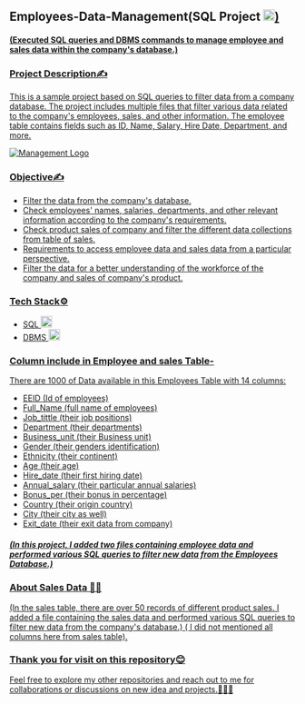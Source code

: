  
## Employees-Data-Management(SQL Project <a href="https://www.sql.com" target="_blank" rel="noreferrer"> <img src="https://www.svgrepo.com/show/331760/sql-database-generic.svg" alt="sql" width="20" height="20"/>)

#### (Executed SQL queries and DBMS commands to manage employee and sales data within the company's database.)

### Project Description✍️

This is a sample project based on SQL queries to filter data from a company database. The project includes multiple files that filter various data related to the company's employees, sales, and other information. The employee table contains fields such as ID, Name, Salary, Hire Date, Department, and more.

![Management Logo](https://github.com/abhaymishra24/SQL_project_Employees_Data/blob/main/Company_logo2.png)

### Objective✍️
 - Filter the data from the company's database.
 - Check employees' names, salaries, departments, and other relevant information according to the company's requirements.
 - Check product sales of company and filter the different data collections from table of sales.
 - Requirements to access employee data and sales data from a particular perspective.
 - Filter the data for a better understanding of the workforce of the company and sales of company's product.

### Tech Stack⚙️
- SQL <a href="https://www.sql.com" target="_blank" rel="noreferrer"> <img src="https://www.svgrepo.com/show/331760/sql-database-generic.svg" alt="sql" width="20" height="20"/>
- DBMS <a href="https://www.sql.com" target="_blank" rel="noreferrer"> <img src="https://www.svgrepo.com/show/331759/sql-azure.svg" alt="sql" width="20" height="20"/>

### Column include in Employee and sales Table-

There are 1000 of Data available in this Employees Table with 14 columns:

- EEID            (Id of employees)                                        
- Full_Name       (full name of employees)  
- Job_tittle      (their job positions) 
- Department      (their departments)
- Business_unit   (their Business unit)
- Gender          (their genders identification)
- Ethnicity       (their continent)
- Age             (their age)
- Hire_date       (their first hiring date)
- Annual_salary   (their particular annual salaries)
- Bonus_per       (their bonus in percentage)
- Country         (their origin country)
- City            (their city as well)
- Exit_date       (their exit data from company)

##### (In this project, I added two files containing employee data and performed various SQL queries to filter new data from the Employees Database.)

### About Sales Data 🧑‍💻 
(In the sales table, there are over 50 records of different product sales. I added a file containing the sales data and performed various SQL queries to filter new data from the company's database.)
( I did not mentioned all columns here from sales table).

### Thank you for visit on this repository😊
Feel free to explore my other repositories and reach out to me for collaborations or discussions on new idea and projects.🤝🧑‍💻
